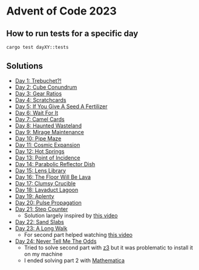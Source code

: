 # Advent of Code 2023

## How to run tests for a specific day

```bash
cargo test dayXY::tests
```

## Solutions

- [Day 1: Trebuchet?!](./src/day1.rs)
- [Day 2: Cube Conundrum](./src/day2.rs)
- [Day 3: Gear Ratios](./src/day3.rs)
- [Day 4: Scratchcards](./src/day4.rs)
- [Day 5: If You Give A Seed A Fertilizer](./src/day5.rs)
- [Day 6: Wait For It](./src/day6.rs)
- [Day 7: Camel Cards](./src/day7.rs)
- [Day 8: Haunted Wasteland](./src/day8.rs)
- [Day 9: Mirage Maintenance](./src/day9.rs)
- [Day 10: Pipe Maze](./src/day10.rs)
- [Day 11: Cosmic Expansion](./src/day11.rs)
- [Day 12: Hot Springs](./src/day12.rs)
- [Day 13: Point of Incidence](./src/day13.rs)
- [Day 14: Parabolic Reflector Dish](./src/day14.rs)
- [Day 15: Lens Library](./src/day15.rs)
- [Day 16: The Floor Will Be Lava](./src/day16.rs)
- [Day 17: Clumsy Crucible](./src/day17.rs)
- [Day 18: Lavaduct Lagoon](./src/day18.rs)
- [Day 19: Aplenty](./src/day19.rs)
- [Day 20: Pulse Propagation](./src/day20.rs)
- [Day 21: Step Counter](./src/day21.rs)
  - Solution largely inspired by [this video](https://www.youtube.com/watch?v=9UOMZSL0JTg)
- [Day 22: Sand Slabs](./src/day22.rs)
- [Day 23: A Long Walk](./src/day23.rs)
  - For second part helped watching [this video](https://www.youtube.com/watch?v=NTLYL7Mg2jU)
- [Day 24: Never Tell Me The Odds](./src/day24.rs)
  - Tried to solve second part with [z3](https://github.com/Z3Prover/z3) but it was problematic to install it on my machine
  - I ended solving part 2 with [Mathematica](https://www.wolfram.com/mathematica/)